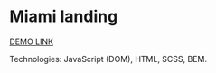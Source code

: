 # Miami landing
[DEMO LINK](https://yaremenko-maksym.github.io/Miami-landing-page/)

Technologies: JavaScript (DOM), HTML, SCSS, BEM.
